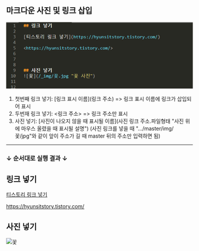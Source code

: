 ## 마크다운 사진 및 링크 삽입
![사진 및 링크 삽입](/_img/%EC%82%AC%EC%A7%84%EC%82%BD%EC%9E%85.PNG)
<br/>
1. 첫번째 링크 넣기: [링크 표시 이름](링크 주소) => 링크 표시 이름에 링크가 삽입되어 표시
2. 두번재 링크 넣기: <링크 주소> => 링크 주소만 표시
3. 사진 넣기: [사진이 나오지 않을 때 표시될 이름](사진 링크 주소.파일형태 "사진 위에 마우스 올렸을 때 표시될 설명")
   (사진 링크를 넣을 때 ".../master/img/꽃/jpg"와 같이 앞이 주소가 길 때 master 뒤의 주소만 입력하면 됨)

----------

### **↓ 순서대로 실행 결과 ↓**

## 링크 넣기

[티스토리 링크 넣기](https://hyunsitstory.tistory.com/)

<https://hyunsitstory.tistory.com/>


## 사진 넣기
![꽃](/img/꽃.jpg "꽃 사진")
